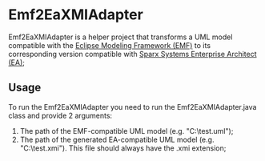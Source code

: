 # Emf2EaXMIAdapter
Emf2EaXMIAdapter is a helper project that transforms a UML model compatible with the [Eclipse Modeling Framework (EMF)](https://eclipse.org/modeling/emf/) to its corresponding version compatible with [Sparx Systems Enterprise Architect (EA)](http://www.sparxsystems.com.au/products/ea);

## Usage
To run the Emf2EaXMIAdapter you need to run the Emf2EaXMIAdapter.java class and provide 2 arguments:
  1. The path of the EMF-compatible UML model (e.g. "C:\test.uml");
  2. The path of the generated EA-compatible UML model (e.g. "C:\test.xmi"). This file should always have the .xmi extension;